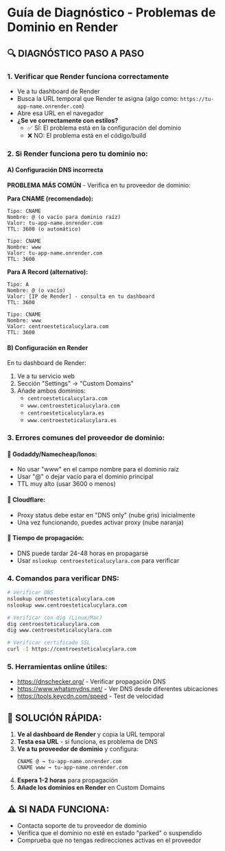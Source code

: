 # Guía de Diagnóstico - Problemas de Dominio en Render

## 🔍 DIAGNÓSTICO PASO A PASO

### 1. Verificar que Render funciona correctamente
- Ve a tu dashboard de Render
- Busca la URL temporal que Render te asigna (algo como: `https://tu-app-name.onrender.com`)
- Abre esa URL en el navegador
- **¿Se ve correctamente con estilos?**
  - ✅ SÍ: El problema está en la configuración del dominio
  - ❌ NO: El problema está en el código/build

### 2. Si Render funciona pero tu dominio no:

#### A) Configuración DNS incorrecta
**PROBLEMA MÁS COMÚN** - Verifica en tu proveedor de dominio:

**Para CNAME (recomendado):**
```
Tipo: CNAME
Nombre: @ (o vacío para dominio raíz)
Valor: tu-app-name.onrender.com
TTL: 3600 (o automático)

Tipo: CNAME  
Nombre: www
Valor: tu-app-name.onrender.com
TTL: 3600
```

**Para A Record (alternativo):**
```
Tipo: A
Nombre: @ (o vacío)
Valor: [IP de Render] - consulta en tu dashboard
TTL: 3600

Tipo: CNAME
Nombre: www  
Valor: centroesteticalucylara.com
TTL: 3600
```

#### B) Configuración en Render
En tu dashboard de Render:
1. Ve a tu servicio web
2. Sección "Settings" → "Custom Domains"
3. Añade ambos dominios:
   - `centroesteticalucylara.com`
   - `www.centroesteticalucylara.com`
   - `centroesteticalucylara.es`
   - `www.centroesteticalucylara.es`

### 3. Errores comunes del proveedor de dominio:

#### 🔸 **Godaddy/Namecheap/Ionos:**
- No usar "www" en el campo nombre para el dominio raíz
- Usar "@" o dejar vacío para el dominio principal
- TTL muy alto (usar 3600 o menos)

#### 🔸 **Cloudflare:**
- Proxy status debe estar en "DNS only" (nube gris) inicialmente
- Una vez funcionando, puedes activar proxy (nube naranja)

#### 🔸 **Tiempo de propagación:**
- DNS puede tardar 24-48 horas en propagarse
- Usar `nslookup centroesteticalucylara.com` para verificar

### 4. Comandos para verificar DNS:

```bash
# Verificar DNS
nslookup centroesteticalucylara.com
nslookup www.centroesteticalucylara.com

# Verificar con dig (Linux/Mac)
dig centroesteticalucylara.com
dig www.centroesteticalucylara.com

# Verificar certificado SSL
curl -I https://centroesteticalucylara.com
```

### 5. Herramientas online útiles:
- https://dnschecker.org/ - Verificar propagación DNS
- https://www.whatsmydns.net/ - Ver DNS desde diferentes ubicaciones
- https://tools.keycdn.com/speed - Test de velocidad

## 🚨 SOLUCIÓN RÁPIDA:

1. **Ve al dashboard de Render** y copia la URL temporal
2. **Testa esa URL** - si funciona, es problema de DNS
3. **Ve a tu proveedor de dominio** y configura:
   ```
   CNAME @ → tu-app-name.onrender.com
   CNAME www → tu-app-name.onrender.com
   ```
4. **Espera 1-2 horas** para propagación
5. **Añade los dominios en Render** en Custom Domains

## ⚠️ SI NADA FUNCIONA:
- Contacta soporte de tu proveedor de dominio
- Verifica que el dominio no esté en estado "parked" o suspendido
- Comprueba que no tengas redirecciones activas en el proveedor
